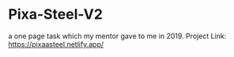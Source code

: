 # Pixa-Steel-V2
a one page task which my mentor gave to me in 2019.
Project Link: https://pixaasteel.netlify.app/
